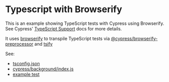 # Typescript with Browserify

This is an example showing TypeScript tests with Cypress using Browserify. See Cypress' [TypeScript Support](https://on.cypress.io/typescript-support) docs for more details.

It uses [browserify](http://browserify.org/) to transpile TypeScript tests
via [@cypress/browserify-preprocessor](https://github.com/cypress-io/cypress-browserify-preprocessor)
and [tsify](https://github.com/TypeStrong/tsify)

See:
- [tsconfig.json](tsconfig.json)
- [cypress/background/index.js](cypress/background/index.js)
- [example test](cypress/integration/spec.ts)
